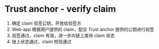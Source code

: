 # Trust anchor - verify claim

1. 确定 claim 验签公钥，开放给验签方
2. Web-app 根据用户提供的 claim，配合 Trust anchor 提供的公钥进行验签
3. 验签通过，claim 有效，进一步向链上查询 claim 状态
4. 链上状态通过，claim 校验通过

